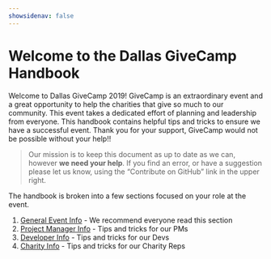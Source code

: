 ```yaml
---
showsidenav: false
---
```


# Welcome to the Dallas GiveCamp Handbook

Welcome to Dallas GiveCamp 2019! GiveCamp is an extraordinary event and a great opportunity to help the charities that give so much to our community. This event takes a dedicated effort of planning and leadership from everyone. This handbook contains helpful tips and tricks to ensure we have a successful event. Thank you for your support, GiveCamp would not be possible without your help!! 

> Our mission is to keep this document as up to date as we can, however **we need your help**. If you find an error, or have a suggestion please let us know, using the “Contribute on GitHub” link in the upper right. 

The handbook is broken into a few sections focused on your role at the event.

1. [General Event Info](./general.md) - We recommend everyone read this section
2. [Project Manager Info](./pm.md) - Tips and tricks for our PMs
3. [Developer Info](./dev.md) - Tips and tricks for our Devs
4. [Charity Info](./charity.md) - Tips and tricks for our Charity Reps
